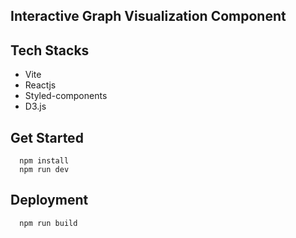 ## Interactive Graph Visualization Component

## Tech Stacks

- Vite
- Reactjs
- Styled-components
- D3.js

## Get Started

```
  npm install
  npm run dev
```

## Deployment

```
  npm run build
```
